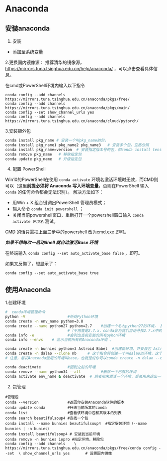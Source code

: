
# Anaconda
## 安装anaconda
1. 安装
- 添加至系统变量

2.更换国内镜像源：
推荐清华的镜像源， https://mirrors.tuna.tsinghua.edu.cn/help/anaconda/ ，可以点击查看具体信息。

在cmd或PowerShell环境内输入以下指令
```
conda config --add channels https://mirrors.tuna.tsinghua.edu.cn/anaconda/pkgs/free/
conda config --add channels https://mirrors.tuna.tsinghua.edu.cn/anaconda/pkgs/main/
conda config --set show_channel_urls yes
conda config --add channels https://mirrors.tuna.tsinghua.edu.cn/anaconda/cloud/pytorch/
```

3.安装额外包

```sh
conda install pkg_name # 安装一个叫pkg_name的包，
conda install pkg_name1 pkg_name2 pkg_name3   # 安装多个包，空格分隔
conda install pkg_name=version  # 安装指定版本号的包，如conda install tensorflow=1.13.1
conda remove pkg_name   # 移除指定包
conda update pkg_name   # 升级指定包
```


4. 配置 PowerShell

Win10的PowerShell在使用 `conda activate` 环境名激活环境时无效，而CMD则可以（这里**前提必须将 Anaconda 写入环境变量**，否则在PowerShell 输入 `conda` 的任何命令都会无法识别）。
解决方法如下：

-   用Win + X 组合键调出PowerShell 管理员模式；
-   输入命令 `conda init powershell` ；
-   关闭当前powershell窗口，重新打开一个powershell窗口输入 `conda activate 环境名` 测试。

CMD 的话只需把上面三步中的powershell 改为cmd.exe 即可。

_**如果不想每次一启动Shell 就自动激活Base 环境**_

在终端输入 `conda config --set auto_activate_base false` ，即可。

如果又反悔了，想显示了：

`conda config --set auto_activate_base true`




## 使用Anaconda

1.创建环境

```sh
#  conda环境管理命令
python -V         			#所处Python环境
conda create -n env_name python=3.8
conda create --name python27 python=2.7    #创建一个名为python27的环境， 指定Python版本是2.7
                            #（不用管是2.7.x，conda会为我们自动寻找2.7.x中的最新版本）
conda info -e   			#会列出当前安装的所有pyhon环境
conda info --envs    # 显示当前所有的Anaconda环境 。

conda create -n bunnies python=3 Astroid Babel  #创建新环境，并安装包 Astroid 和 Babel
conda create -n dalao --clone nb     # 这个指令将创建一个叫dalao的环境，这个环境与nb一样。
# 注意，最初Anaconda使用的环境叫base，也就是说你可以conda create -n dalao --clone base。

conda deactivate            #回到之前的环境
conda remove --name python34 --all         #删除一个已有的环境
conda activate env_name & deactivate  # 前者用来激活一个环境，后者用来退出一个环境。注意：conda activate需要带上环境名，conda deactivate不用，退出后回到base环境。

```


2. 包管理

```shell
#管理包
conda --version             #返回你安装Anaconda软件的版本
conda update conda          #升级当前版本的conda
conda list                  #查看该环境中包和其版本的列表
conda search beautifulsoup4 #查找一个包
conda install --name bunnies beautifulsoup4  #指定安装环境（--name bunnies | -n bunies）
conda install beautifulsoup4 # 安装到当前环境
conda remove -n bunnies iopro #指定环境，移除包 
conda config --add channels    \  https://mirrors.tuna.tsinghua.edu.cn/anaconda/pkgs/free/conda config --set  \ show_channel_urls yes       # 设置国内镜像
```
